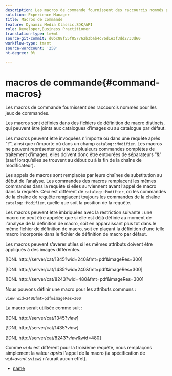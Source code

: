 ```yaml
---
description: Les macros de commande fournissent des raccourcis nommés pour les jeux de commandes.
solution: Experience Manager
title: Macros de commande
feature: Dynamic Media Classic,SDK/API
role: Developer,Business Practitioner
translation-type: tm+mt
source-git-commit: d0bc88f55f857762b3bab4c76d1e3f3dd2733d60
workflow-type: tm+mt
source-wordcount: '258'
ht-degree: 0%

---
```



# macros de commande{#command-macros}

Les macros de commande fournissent des raccourcis nommés pour les jeux de commandes.

Les macros sont définies dans des fichiers de définition de macro distincts, qui peuvent être joints aux catalogues d’images ou au catalogue par défaut.

Les macros peuvent être invoquées n&#39;importe où dans une requête après &quot;?&quot;, ainsi que n&#39;importe où dans un champ `catalog::Modifier`. Les macros ne peuvent représenter qu’une ou plusieurs commandes complètes de traitement d’images, elles doivent donc être entourées de séparateurs &quot;&amp;&quot; (sauf lorsqu’elles se trouvent au début ou à la fin de la chaîne de modificateur).

Les appels de macros sont remplacés par leurs chaînes de substitution au début de l’analyse. Les commandes des macros remplacent les mêmes commandes dans la requête si elles surviennent avant l’appel de macro dans la requête. Ceci est différent de `catalog::Modifier`, où les commandes de la chaîne de requête remplacent toujours les commandes de la chaîne `catalog::Modifier`, quelle que soit la position de la requête.

Les macros peuvent être imbriquées avec la restriction suivante : une macro ne peut être appelée que si elle est déjà définie au moment de l&#39;analyse de la définition de macro, soit en apparaissant plus tôt dans le même fichier de définition de macro, soit en plaçant la définition d&#39;une telle macro incorporée dans le fichier de définition de macro par défaut.

Les macros peuvent s’avérer utiles si les mêmes attributs doivent être appliqués à des images différentes.

[!DNL http://server/cat/1345?wid=240&fmt=pdf&imageRes=300]

[!DNL http://server/cat/1435?wid=240&fmt=pdf&imageRes=300]

[!DNL http://server/cat/8243?wid=480&fmt=pdf&imageRes=300]

Nous pouvons définir une macro pour les attributs communs :

`view wid=240&fmt=pdf&imageRes=300`

La macro serait utilisée comme suit :

[!DNL http://server/cat/1345?$view$]

[!DNL http://server/cat/1435?$view$]

[!DNL http://server/cat/8243?$view$&wid=480]

Comme `wid=` est différent pour la troisième requête, nous remplaçons simplement la valeur *après* l&#39;appel de la macro (la spécification de `wid=`*avant* `$view$` n&#39;aurait aucun effet).

+ [name](r-name.md)
